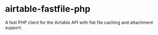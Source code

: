# airtable-fastfile-php
A fast PHP client for the Airtable API with flat file caching and attachment support.
